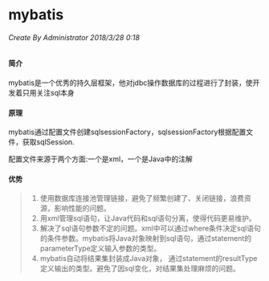 # mybatis  
###### *Create By Administrator 2018/3/28 0:18*  

#### 简介
mybatis是一个优秀的持久层框架，他对jdbc操作数据库的过程进行了封装，使开发着只用关注sql本身

#### 原理
mybatis通过配置文件创建sqlsessionFactory，sqlsessionFactory根据配置文件，获取sqlSession.

配置文件来源于两个方面:一个是xml，一个是Java中的注解

#### 优势

>1. 使用数据库连接池管理链接，避免了频繁创建了、关闭链接，浪费资源，影响性能的问题。
>2. 用xml管理sql语句，让Java代码和sql语句分离，使得代码更易维护。
>3. 解决了sql语句参数不定的问题。xml中可以通过where条件决定sql语句的条件参数。mybatis将Java对象映射到sql语句，通过statement的parameterType定义输入参数的类型。
>4. mybatis自动将结果集封装成Java对象， 通过statement的resultType定义输出的类型。避免了因sql变化，对结果集处理麻烦的问题。
